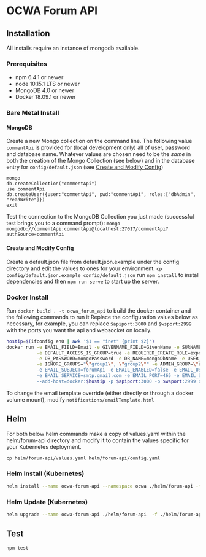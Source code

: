 # OCWA Forum API
## Installation

All installs require an instance of mongodb available.

### Prerequisites

- npm 6.4.1 or newer
- node 10.15.1 LTS or newer
- MongoDB 4.0 or newer
- Docker 18.09.1 or newer

### Bare Metal Install
#### MongoDB
Create a new Mongo collection on the command line. The following value `commentApi` is provided for (local development only) all of user, password and database name.
Whatever values are chosen need to be the *same* in both the creation of the Mongo Collection (see below) and in the database entry for `config/default.json` (see [Create and Modify Config](#config))
```
mongo
db.createCollection("commentApi")
use commentApi
db.createUser({user:"commentApi", pwd:"commentApi", roles:["dbAdmin", "readWrite"]}) 
exit
```

Test the connection to the MongoDB Collection you just made (successful test brings you to a command prompt): 
`mongo mongodb://commentApi:commentApi@localhost:27017/commentApi?authSource=commentApi`

#### <a name="config"></a> Create and Modify Config 
Create a default.json file from default.json.example under the config directory and edit the values to ones for your environment.
`cp config/default.json.example config/default.json`
run `npm install` to install dependencies and then `npm run serve` to start up the server.

### Docker Install
Run `docker build . -t ocwa_forum_api` to build the docker container and the following commands to run it
Replace the configuration values below as necessary, for example, you can replace `$apiport:3000` and `$wsport:2999` with the ports you want the api and websocket on locally.

``` sh
hostip=$(ifconfig en0 | awk '$1 == "inet" {print $2}')
docker run -e EMAIL_FIELD=Email -e GIVENNAME_FIELD=GivenName -e SURNAME_FIELD=Surname -e GROUP_FIELD=Groups -e JWT_SECRET=MySecret\
           -e DEFAULT_ACCESS_IS_GROUP=true -e REQUIRED_CREATE_ROLE=exporter -e LOG_LEVEL=info -e DB_USERNAME=mongoUser \
           -e DB_PASSWORD=mongoPassword -e DB_NAME=mongoDbName -e USER_ID_FIELD=Email  -e DB_HOST=docker \
           -e IGNORE_GROUPS="\"group1\", \"group2\"" -e ADMIN_GROUP=\"admin\"" \
           -e EMAIL_SUBJECT=forumApi -e EMAIL_ENABLED=false -e EMAIL_USER=forum@ocwa.com -e EMAIL_PASSWORD=MYPASS -e EMAIL_FROM=forum@ocwa.com \
           -e EMAIL_SERVICE=smtp.gmail.com -e EMAIL_PORT=465 -e EMAIL_SECURE=true \
           --add-host=docker:$hostip -p $apiport:3000 -p $wsport:2999 ocwa_forum_api
```

To change the email template override (either directly or through a docker volume mount), modify `notifications/emailTemplate.html`

## Helm

For both below helm commands make a copy of values.yaml within the helm/forum-api directory
and modify it to contain the values specific for your Kubernetes deployment.

`cp helm/forum-api/values.yaml helm/forum-api/config.yaml`

### Helm Install (Kubernetes)

``` sh
helm install --name ocwa-forum-api --namespace ocwa ./helm/forum-api -f ./helm/forum-api/config.yaml
```

### Helm Update (Kubernetes)

``` sh
helm upgrade --name ocwa-forum-api ./helm/forum-api  -f ./helm/forum-api/config.yaml
```

## Test

``` sh
npm test
```
